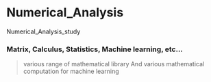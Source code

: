 # Numerical_Analysis
Numerical_Analysis_study

### Matrix, Calculus, Statistics, Machine learning, etc... 

> various range of  mathematical library 
> And various mathematical computation for machine learning
